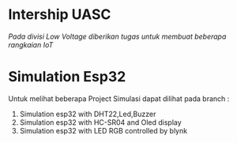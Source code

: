 # Intership UASC
_Pada divisi Low Voltage diberikan tugas untuk membuat beberapa rangkaian IoT_

# Simulation Esp32
Untuk melihat beberapa Project Simulasi dapat dilihat pada branch :
1. Simulation esp32 with DHT22,Led,Buzzer
2. Simulation esp32 with HC-SR04 and Oled display
3. Simulation esp32 with LED RGB controlled by blynk
